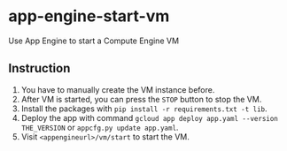 # app-engine-start-vm
Use App Engine to start a Compute Engine VM

## Instruction

1. You have to manually create the VM instance before.
2. After VM is started, you can press the `STOP` button to stop the VM.
3. Install the packages with `pip install -r requirements.txt -t lib`.
4. Deploy the app with command `gcloud app deploy app.yaml --version THE_VERSION` or `appcfg.py update app.yaml`.
5. Visit `<appengineurl>/vm/start` to start the VM.
